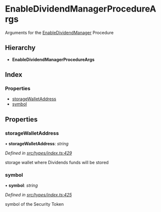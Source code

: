 # EnableDividendManagerProcedureArgs

Arguments for the [EnableDividendManager](../enums/_types_index_.proceduretype.md#enabledividendmanager) Procedure

## Hierarchy

* **EnableDividendManagerProcedureArgs**

## Index

### Properties

* [storageWalletAddress](_types_index_.enabledividendmanagerprocedureargs.md#storagewalletaddress)
* [symbol](_types_index_.enabledividendmanagerprocedureargs.md#symbol)

## Properties

### storageWalletAddress

• **storageWalletAddress**: _string_

_Defined in_ [_src/types/index.ts:429_](https://github.com/PolymathNetwork/polymath-sdk/blob/550676f/src/types/index.ts#L429)

storage wallet where Dividends funds will be stored

### symbol

• **symbol**: _string_

_Defined in_ [_src/types/index.ts:425_](https://github.com/PolymathNetwork/polymath-sdk/blob/550676f/src/types/index.ts#L425)

symbol of the Security Token

